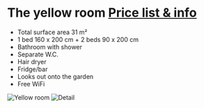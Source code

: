 # The yellow room [Price list & info](/en/pricelist/)

* Total surface area 31 m²
* 1 bed 160 x 200 cm + 2 beds 90 x 200 cm
* Bathroom with shower
* Separate W.C.
* Hair dryer
* Fridge/bar 
* Looks out onto the garden
* Free WiFi

![Yellow room](/images/chambre-jaune.jpg)
![Detail](/images/chambre-jaune-detail.jpg)